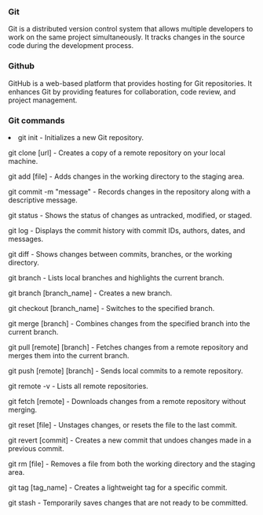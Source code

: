 <h3>Git</h3>
<p>Git is a distributed version control system that allows multiple developers to work on the same project simultaneously. It tracks changes in the source code during the development process.</p>

<h3>Github</h3>
<p>GitHub is a web-based platform that provides hosting for Git repositories. It enhances Git by providing features for collaboration, code review, and project management.</p>
<h3>Git commands</h3>
<li>
  git init - Initializes a new Git repository.

  git clone [url] - Creates a copy of a remote repository on your local machine.
  
  git add [file] - Adds changes in the working directory to the staging area.

  git commit -m "message" - Records changes in the repository along with a descriptive message.

  git status - Shows the status of changes as untracked, modified, or staged.

  git log - Displays the commit history with commit IDs, authors, dates, and messages.

  git diff - Shows changes between commits, branches, or the working directory.

  git branch - Lists local branches and highlights the current branch.

  git branch [branch_name] - Creates a new branch.

  git checkout [branch_name] - Switches to the specified branch.

  git merge [branch] - Combines changes from the specified branch into the current branch.

  git pull [remote] [branch] - Fetches changes from a remote repository and merges them into the current branch.

  git push [remote] [branch] - Sends local commits to a remote repository.

  git remote -v - Lists all remote repositories.

  git fetch [remote] - Downloads changes from a remote repository without merging.

  git reset [file] - Unstages changes, or resets the file to the last commit.

  git revert [commit] - Creates a new commit that undoes changes made in a previous commit.

  git rm [file] - Removes a file from both the working directory and the staging area.

  git tag [tag_name] - Creates a lightweight tag for a specific commit.

  git stash - Temporarily saves changes that are not ready to be committed.
</li>



<h3></h3>
<h3></h3>
<h3></h3>
<h3></h3>
<h3></h3>
<h3></h3>
